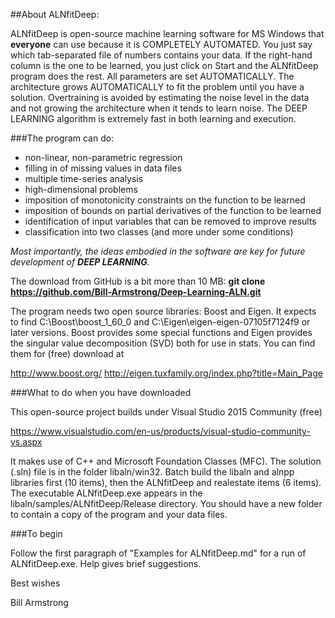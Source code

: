 ##About ALNfitDeep:

ALNfitDeep is open-source machine learning software for MS Windows that **everyone** can use because it is COMPLETELY AUTOMATED.  You just say which tab-separated file of numbers contains your data. If the right-hand column is the one to be learned, you just click on Start and the ALNfitDeep program does the rest. All parameters are set AUTOMATICALLY. The architecture grows AUTOMATICALLY to fit the problem until you have a solution. Overtraining is avoided by estimating the noise level in the data and not growing the architecture when it tends to learn noise. The DEEP LEARNING algorithm is extremely fast in both learning and execution.

###The program can do:
 
* non-linear, non-parametric regression
* filling in of missing values in data files
* multiple time-series analysis
* high-dimensional problems
* imposition of monotonicity constraints on the function to be learned
* imposition of bounds on partial derivatives of the function to be learned
* identification of input variables that can be removed to improve results
* classification into two classes (and more under some conditions)

*Most importantly, the ideas embodied in the software are key for future development of **DEEP LEARNING**.*

The download from GitHub is a bit more than 10 MB:
 **git clone https://github.com/Bill-Armstrong/Deep-Learning-ALN.git**

The program needs two open source libraries: Boost and Eigen.  It expects to find C:\Boost\boost_1_60_0 and C:\Eigen\eigen-eigen-07105f7124f9 or later versions.  Boost provides some special functions and Eigen provides the singular value decomposition (SVD) both for use in stats. You can find them for (free) download at

http://www.boost.org/
http://eigen.tuxfamily.org/index.php?title=Main_Page

###What to do when you have downloaded

This open-source project builds under Visual Studio 2015 Community (free)

https://www.visualstudio.com/en-us/products/visual-studio-community-vs.aspx

It makes use of C++ and Microsoft Foundation Classes (MFC).  The solution (.sln) file is in the folder libaln/win32. Batch build the libaln and alnpp libraries first (10 items), then the ALNfitDeep and realestate items (6 items). The executable ALNfitDeep.exe appears in the libaln/samples/ALNfitDeep/Release directory. You should have a new folder to contain a copy of the program and your data files.

###To begin

Follow the first paragraph of "Examples for ALNfitDeep.md" for a run of ALNfitDeep.exe. Help gives brief suggestions. 

Best wishes

Bill Armstrong

